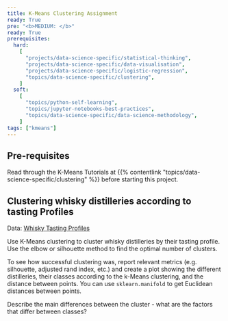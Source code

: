 ```yaml
---
title: K-Means Clustering Assignment
ready: True
pre: "<b>MEDIUM: </b>"
ready: True
prerequisites:
  hard: 
    [
	  "projects/data-science-specific/statistical-thinking",
      "projects/data-science-specific/data-visualisation",
      "projects/data-science-specific/logistic-regression",
      "topics/data-science-specific/clustering",      
    ]
  soft:
  	[
	  "topics/python-self-learning",
      "topics/jupyter-notebooks-best-practices",
      "topics/data-science-specific/data-science-methodology",
    ]
tags: ["kmeans"]
---
```



## Pre-requisites
Read through the K-Means Tutorials at {{% contentlink "topics/data-science-specific/clustering" %}} before starting this project.

## Clustering whisky distilleries according to tasting Profiles

Data: [Whisky Tasting Profiles](whisky.csv)  

Use K-Means clustering to cluster whisky distilleries by their tasting profile. Use the elbow or silhouette method to find the optimal number of clusters.

To see how successful clustering was, report relevant metrics (e.g. silhouette, adjusted rand index, etc.) and create a plot showing the different distilleries, their classes according to the k-Means clustering, and the distance between points. You can use `sklearn.manifold` to get Euclidean distances between points.

Describe the main differences between the cluster - what are the factors that differ between classes?  

